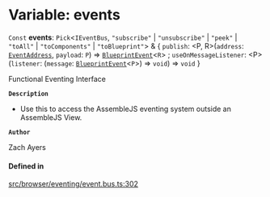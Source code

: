 # Variable: events

 `Const` **events**: `Pick`<`IEventBus`, ``"subscribe"`` \| ``"unsubscribe"`` \| ``"peek"`` \| ``"toAll"`` \| ``"toComponents"`` \| ``"toBlueprint"``\> & { `publish`: <P, R\>(`address`: [`EventAddress`](../types/EventAddress.md), `payload`: `P`) => [`BlueprintEvent`](../interfaces/BlueprintEvent.md)<`R`\> ; `useOnMessageListener`: <P\>(`listener`: (`message`: [`BlueprintEvent`](../interfaces/BlueprintEvent.md)<`P`\>) => `void`) => `void`  }

Functional Eventing Interface

**`Description`**

- Use this to access the AssembleJS eventing system outside an AssembleJS View.

**`Author`**

Zach Ayers

#### Defined in

[src/browser/eventing/event.bus.ts:302](https://github.com/zjayers/AssembleJS/blob/b5fd21b/src/browser/eventing/event.bus.ts#L302)
